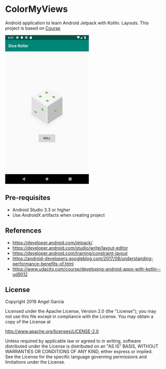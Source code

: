 ColorMyViews
=============

Android application to learn Android Jetpack with Kotlin. Layouts.
This project is based on [Course](https://www.udacity.com/course/developing-android-apps-with-kotlin--ud9012)

![Scheme](/readmeImages/Screenshot_1547163064.png)


Pre-requisites
--------------
- Android Studio 3.3 or higher
- Use AndroidX artifacts when creating project


References
---------------------
- https://developer.android.com/jetpack/
- https://developer.android.com/studio/write/layout-editor
- https://developer.android.com/training/constraint-layout
- https://android-developers.googleblog.com/2017/08/understanding-performance-benefits-of.html
- https://www.udacity.com/course/developing-android-apps-with-kotlin--ud9012





## License

Copyright 2019 Angel Garcia

Licensed under the Apache License, Version 2.0 (the "License"); you may not use this file except in compliance with the License. You may obtain a copy of the License at

http://www.apache.org/licenses/LICENSE-2.0

Unless required by applicable law or agreed to in writing, software distributed under the License is distributed on an "AS IS" BASIS, WITHOUT WARRANTIES OR CONDITIONS OF ANY KIND, either express or implied. See the License for the specific language governing permissions and limitations under the License.


